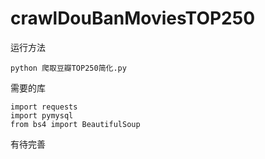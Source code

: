 # crawlDouBanMoviesTOP250
运行方法
```
python 爬取豆瓣TOP250简化.py
```
需要的库
```
import requests
import pymysql
from bs4 import BeautifulSoup
```
有待完善
